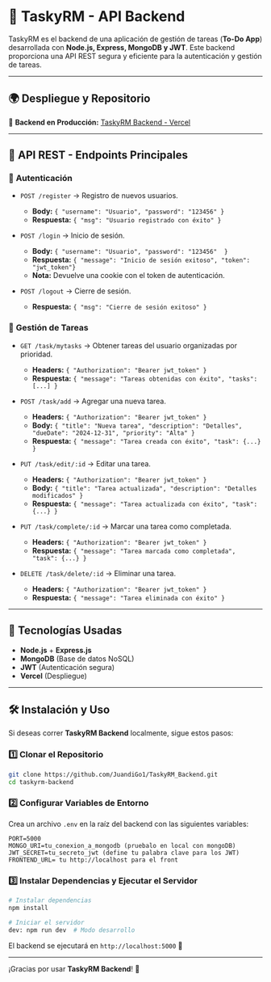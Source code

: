 # 🚀 TaskyRM - API Backend

TaskyRM es el backend de una aplicación de gestión de tareas (**To-Do App**) desarrollada con **Node.js, Express, MongoDB y JWT**. Este backend proporciona una API REST segura y eficiente para la autenticación y gestión de tareas.

---

## 🌍 Despliegue y Repositorio

🔹 **Backend en Producción:** [TaskyRM Backend - Vercel](https://tasky-rm-backend.vercel.app)  


---

## 📌 API REST - Endpoints Principales

### 🔐 **Autenticación**
- `POST /register` → Registro de nuevos usuarios.
  - **Body:** `{ "username": "Usuario", "password": "123456" }`
  - **Respuesta:** `{ "msg": "Usuario registrado con éxito" }`

- `POST /login` → Inicio de sesión.
  - **Body:** `{ "username": "Usuario", "password": "123456"  }`
  - **Respuesta:** `{ "message": "Inicio de sesión exitoso", "token": "jwt_token"}`
  - **Nota:** Devuelve una cookie con el token de autenticación.

- `POST /logout` → Cierre de sesión.
  - **Respuesta:** `{ "msg": "Cierre de sesión exitoso" }`

### 📝 **Gestión de Tareas**
- `GET /task/mytasks` → Obtener tareas del usuario organizadas por prioridad.
  - **Headers:** `{ "Authorization": "Bearer jwt_token" }`
  - **Respuesta:** `{ "message": "Tareas obtenidas con éxito", "tasks": [...] }`

- `POST /task/add` → Agregar una nueva tarea.
  - **Headers:** `{ "Authorization": "Bearer jwt_token" }`
  - **Body:** `{ "title": "Nueva tarea", "description": "Detalles", "dueDate": "2024-12-31", "priority": "Alta" }`
  - **Respuesta:** `{ "message": "Tarea creada con éxito", "task": {...} }`

- `PUT /task/edit/:id` → Editar una tarea.
  - **Headers:** `{ "Authorization": "Bearer jwt_token" }`
  - **Body:** `{ "title": "Tarea actualizada", "description": "Detalles modificados" }`
  - **Respuesta:** `{ "message": "Tarea actualizada con éxito", "task": {...} }`

- `PUT /task/complete/:id` → Marcar una tarea como completada.
  - **Headers:** `{ "Authorization": "Bearer jwt_token" }`
  - **Respuesta:** `{ "message": "Tarea marcada como completada", "task": {...} }`

- `DELETE /task/delete/:id` → Eliminar una tarea.
  - **Headers:** `{ "Authorization": "Bearer jwt_token" }`
  - **Respuesta:** `{ "message": "Tarea eliminada con éxito" }`

---

## 🚀 Tecnologías Usadas
- **Node.js** + **Express.js**
- **MongoDB** (Base de datos NoSQL)
- **JWT** (Autenticación segura)
- **Vercel** (Despliegue)

---

## 🛠 Instalación y Uso
Si deseas correr **TaskyRM Backend** localmente, sigue estos pasos:

### 1️⃣ Clonar el Repositorio
```bash
git clone https://github.com/JuandiGo1/TaskyRM_Backend.git
cd taskyrm-backend
```

### 2️⃣ Configurar Variables de Entorno
Crea un archivo `.env` en la raíz del backend con las siguientes variables:
```env
PORT=5000
MONGO_URI=tu_conexion_a_mongodb (pruebalo en local con mongoDB)
JWT_SECRET=tu_secreto_jwt (define tu palabra clave para los JWT)
FRONTEND_URL= tu http://localhost para el front
```

### 3️⃣ Instalar Dependencias y Ejecutar el Servidor
```bash
# Instalar dependencias
npm install

# Iniciar el servidor
dev: npm run dev  # Modo desarrollo
```

El backend se ejecutará en `http://localhost:5000` 🚀

---



¡Gracias por usar **TaskyRM Backend**! 🎉


